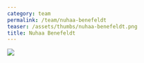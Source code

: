 ```yaml
---
category: team
permalink: /team/nuhaa-benefeldt
teaser: /assets/thumbs/nuhaa-benefeldt.png
title: Nuhaa Benefeldt
---
```


<img src="/assets/img/nuhaa-benefeldt.jpg" />

